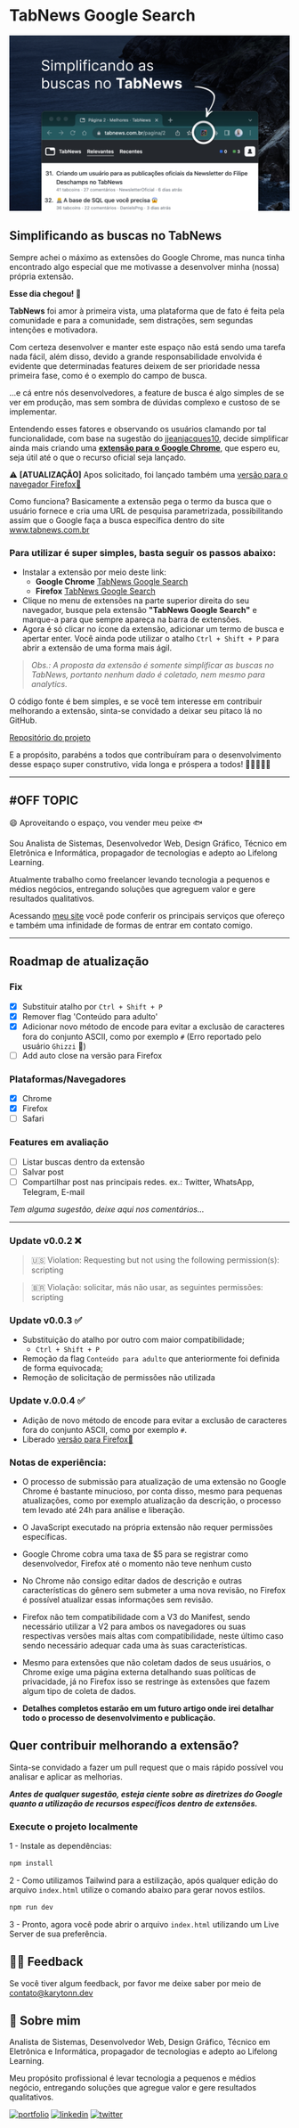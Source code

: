 
# TabNews Google Search

![TabNews Google Search](https://raw.githubusercontent.com/Karytonn/tabnews-google-search/main/src/cover-readme.jpg "Buscas no TabNews")

## Simplificando as buscas no TabNews

Sempre achei o máximo as extensões do Google Chrome, mas nunca tinha encontrado algo especial que me motivasse a desenvolver minha (nossa) própria extensão.

**Esse dia chegou! 🤩**

**TabNews** foi amor à primeira vista, uma plataforma que de fato é feita pela comunidade e para a comunidade, sem distrações, sem segundas intenções e motivadora.

Com certeza desenvolver e manter este espaço não está sendo uma tarefa nada fácil, além disso, devido a grande responsabilidade envolvida é evidente que determinadas features deixem de ser prioridade nessa primeira fase, como é o exemplo do campo de busca.

…e cá entre nós desenvolvedores, a feature de busca é algo simples de se ver em produção, mas sem sombra de dúvidas complexo e custoso de se implementar.

Entendendo esses fatores e observando os usuários clamando por tal funcionalidade, com base na sugestão do [jjeanjacques10](https://www.tabnews.com.br/jjeanjacques10), decide simplificar ainda mais criando uma **[extensão para o Google Chrome](https://chrome.google.com/webstore/detail/tabnews-google-search/mdmnecmcjnlonddbfdhmgcfaggbpdgah)**, que espero eu, seja útil até o que o recurso oficial seja lançado.

⚠️ **[ATUALIZAÇÃO]**
Apos solicitado, foi lançado também uma [versão para o navegador Firefox🦊](https://addons.mozilla.org/pt-BR/firefox/addon/tabnews-google-search/)


Como funciona?  Basicamente a extensão pega o termo da busca que o usuário fornece e cria uma URL de pesquisa parametrizada, possibilitando assim que o Google faça a busca específica dentro do site www.tabnews.com.br

### Para utilizar é super simples, basta seguir os passos abaixo:

- Instalar a extensão por meio deste link:
    - **Google Chrome** [TabNews Google Search](https://chrome.google.com/webstore/detail/tabnews-google-search/mdmnecmcjnlonddbfdhmgcfaggbpdgah)
    - **Firefox** [TabNews Google Search](https://addons.mozilla.org/pt-BR/firefox/addon/tabnews-google-search/)
- Clique no menu de extensões na parte superior direita do seu navegador, busque pela extensão **"TabNews Google Search"** e marque-a para que sempre apareça na barra de extensões.
- Agora é só clicar no ícone da extensão, adicionar um termo de busca e apertar enter. Você ainda pode utilizar o atalho `Ctrl + Shift + P` para abrir a extensão de uma forma mais ágil.

> *Obs.: A proposta da extensão é somente simplificar as buscas no TabNews, portanto nenhum dado é coletado, nem mesmo para analytics.*

O código fonte é bem simples, e se você tem interesse em contribuir melhorando a extensão, sinta-se convidado a deixar seu pitaco lá no GitHub.

[Repositório do projeto](https://github.com/Karytonn/tabnews-google-search)

E a propósito, parabéns a todos que contribuíram para o desenvolvimento desse espaço super construtivo, vida longa e próspera a todos! 👏🏻💯🖖🏼

---
#OFF TOPIC
--- 

😄 Aproveitando o espaço, vou vender meu peixe 🐟

Sou Analista de Sistemas, Desenvolvedor Web, Design Gráfico, Técnico em Eletrônica e Informática, propagador de tecnologias e adepto ao Lifelong Learning.

Atualmente trabalho como freelancer levando tecnologia a pequenos e médios negócios, entregando soluções que agreguem valor e gere resultados qualitativos.

Acessando [meu site](https://karytonn.dev) você pode conferir os principais serviços que ofereço e também uma infinidade de formas de entrar em contato comigo.

---

## Roadmap de atualização

### Fix
- [x] Substituir atalho por `Ctrl + Shift + P`
- [x] Remover flag 'Conteúdo para adulto'
- [x] Adicionar novo método de encode para evitar a exclusão de caracteres fora do conjunto ASCII, como por exemplo `#` (Erro reportado pelo usuário `Ghizzi` 💯)
- [ ] Add auto close na versão para Firefox

### Plataformas/Navegadores
- [x] Chrome
- [x] Firefox
- [ ] Safari

### Features em avaliação
- [ ] Listar buscas dentro da extensão
- [ ] Salvar post
- [ ] Compartilhar post nas principais redes. ex.: Twitter, WhatsApp, Telegram, E-mail

*Tem alguma sugestão, deixe aqui nos comentários...*

---


### Update v0.0.2 ❌

> 🇺🇸 Violation: Requesting but not using the following permission(s): scripting

> 🇧🇷 Violação: solicitar, más não usar, as seguintes permissões: scripting

### Update v0.0.3 ✅
- Substituição do atalho por outro com maior compatibilidade;
    - `Ctrl + Shift + P`
- Remoção da flag `Conteúdo para adulto` que anteriormente foi definida de forma equivocada;
- Remoção de solicitação de permissões não utilizada

### Update v.0.0.4 ✅
- Adição de novo método de encode para evitar a exclusão de caracteres fora do conjunto ASCII, como por exemplo `#`.
- Liberado [versão para Firefox🦊](https://addons.mozilla.org/pt-BR/firefox/addon/tabnews-google-search/)


### Notas de experiência:

- O processo de submissão para atualização de uma extensão no Google Chrome é bastante minucioso, por conta disso, mesmo para pequenas atualizações, como por exemplo atualização da descrição, o processo tem levado até 24h para análise e liberação.

- O JavaScript executado na própria extensão não requer permissões específicas.

- Google Chrome cobra uma taxa de $5 para se registrar como desenvolvedor, Firefox até o momento não teve nenhum custo

- No Chrome não consigo editar dados de descrição e outras características do gênero sem submeter a uma nova revisão, no Firefox é possível atualizar essas informações sem revisão.

- Firefox não tem compatibilidade com a V3 do Manifest, sendo necessário utilizar a V2 para ambos os navegadores ou suas respectivas versões mais altas com compatibilidade, neste último caso sendo necessário adequar cada uma às suas características.

- Mesmo para extensões que não coletam dados de seus usuários, o Chrome exige uma página externa detalhando suas políticas de privacidade, já no Firefox isso se restringe às extensões que fazem algum tipo de coleta de dados.

- **Detalhes completos estarão em um futuro artigo onde irei detalhar todo o processo de desenvolvimento e publicação.**

## Quer contribuir melhorando a extensão?

Sinta-se convidado a fazer um pull request que o mais rápido possível vou analisar e aplicar as melhorias.
 
***Antes de qualquer sugestão, esteja ciente sobre as diretrizes do Google quanto a utilização de recursos específicos dentro de extensões.***

### Execute o projeto localmente
 
1 - Instale as dependências:
 
```bash
npm install
````
 
2 - Como utilizamos Tailwind para a estilização, após qualquer edição do arquivo `index.html` utilize o comando abaixo para gerar novos estilos.
 
```bash
npm run dev
````
    
3 - Pronto, agora você pode abrir o arquivo `index.html` utilizando um Live Server de sua preferência.

## 🙏🏼 Feedback

Se você tiver algum feedback, por favor me deixe saber por meio de contato@karytonn.dev


## 🚀 Sobre mim
Analista de Sistemas, Desenvolvedor Web, Design Gráfico, Técnico em Eletrônica e Informática, propagador de tecnologias e adepto ao Lifelong Learning.

Meu propósito profissional é levar tecnologia a pequenos e médios negócio, entregando soluções que agregue valor e gere resultados qualitativos.

[![portfolio](https://img.shields.io/badge/my_portfolio-000?style=for-the-badge&logo=ko-fi&logoColor=white)](https://karytonn.dev/)
[![linkedin](https://img.shields.io/badge/linkedin-0A66C2?style=for-the-badge&logo=linkedin&logoColor=white)](https://www.linkedin.com/in/karytonn/)
[![twitter](https://img.shields.io/badge/twitter-1DA1F2?style=for-the-badge&logo=twitter&logoColor=white)](https://twitter.com/karytonn/)